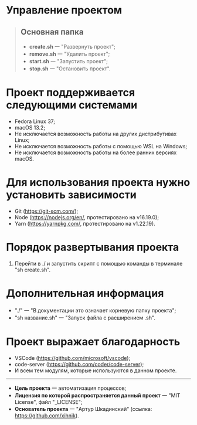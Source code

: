 # Управление проектом
> ## Основная папка
> - **create.sh** ⼀ "Развернуть проект";
> - **remove.sh** ⼀ "Удалить проект";
> - **start.sh** ⼀ "Запустить проект";
> - **stop.sh** ⼀ "Остановить проект".

# Проект поддерживается следующими системами
- Fedora Linux 37;
- macOS 13.2;
- Не исключается возможность работы на других дистрибутивах Linux;
- Не исключается возможность работы с помощью WSL на Windows;
- Не исключается возможность работы на более ранних версиях macOS.

# Для использования проекта нужно установить зависимости
- Git (https://git-scm.com/);
- Node (https://nodejs.org/en/, протестировано на v16.19.0);
- Yarn (https://yarnpkg.com/, протестировано на v1.22.19).

# Порядок развертывания проекта
1. Перейти в ./ и запустить скрипт с помощью команды в терминале "sh create.sh".

# Дополнительная информация
- "./" ⼀ "В документации это означает корневую папку проекта";
- "sh название.sh" ⼀ "Запуск файла с расширением .sh".

# Проект выражает благодарность
- VSCode (https://github.com/microsoft/vscode);
- code-server (https://github.com/coder/code-server);
- И всем тем модулям, которые используются в данном проекте.

---

- **Цель проекта** ⼀ автоматизация процессов;
- **Лицензия по которой распространяется данный проект** ⼀ "MIT License", файл "_LICENSE";
- **Основатель проекта** ⼀ "Артур Шкадинский" (ссылка: https://github.com/xihnik).
